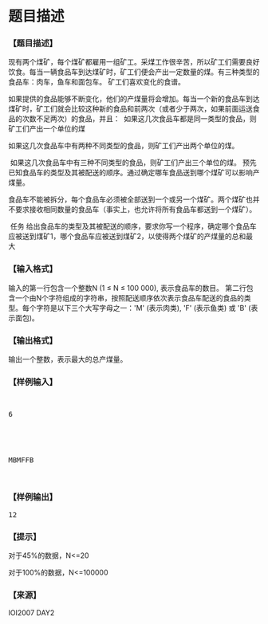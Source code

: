 # 题目描述


<h3>
【题目描述】
</h3>
<p>
现有两个煤矿，每个煤矿都雇用一组矿工。采煤工作很辛苦，所以矿工们需要良好饮食。每当一辆食品车到达煤矿时，矿工们便会产出一定数量的煤。有三种类型的食品车：肉车，鱼车和面包车。 矿工们喜欢变化的食谱。
</p>
<p>
如果提供的食品能够不断变化，他们的产煤量将会增加。每当一个新的食品车到达煤矿时，矿工们就会比较这种新的食品和前两次（或者少于两次，如果前面运送食品的次数不足两次）的食品，并且：  如果这几次食品车都是同一类型的食品，则矿工们产出一个单位的煤
</p>
<p>
如果这几次食品车中有两种不同类型的食品，则矿工们产出两个单位的煤。 
</p>
<p>
 如果这几次食品车中有三种不同类型的食品，则矿工们产出三个单位的煤。 预先已知食品车的类型及其被配送的顺序。通过确定哪车食品送到哪个煤矿可以影响产煤量。
</p>
<p>
食品车不能被拆分，每个食品车必须被全部送到一个或另一个煤矿。两个煤矿也并不要求接收相同数量的食品车（事实上，也允许将所有食品车都送到一个煤矿）。
</p>
<p>
 任务 给出食品车的类型及其被配送的顺序，要求你写一个程序，确定哪个食品车应被送到煤矿1，哪个食品车应被送到煤矿2，以使得两个煤矿的产煤量的总和最大
</p>
<h3>
【输入格式】
</h3>
<p>
输入的第一行包含一个整数N (1 ≤ N ≤ 100 000), 表示食品车的数目。 第二行包含一个由N个字符组成的字符串，按照配送顺序依次表示食品车配送的食品的类型。每个字符是以下三个大写字母之一：&#39;M&#39; (表示肉类), &#39;F&#39; (表示鱼类) 或 &#39;B&#39; (表示面包)。
</p>
<h3>
【输出格式】
</h3>
<p>
输出一个整数，表示最大的总产煤量。
</p>
<h3>
【样例输入】
</h3>
<pre><p>
6
</p>

<p>
MBMFFB
</p>
</pre>
<h3>
【样例输出】
</h3>
<pre>12 </pre>
<h3>
【提示】
</h3>
<p>
对于45%的数据，N&lt;=20
</p>
<p>
对于100%的数据，N&lt;=100000
</p>
<h3>
【来源】
</h3>
<p>
IOI2007 DAY2
</p>
